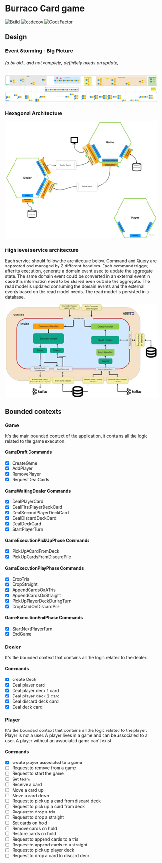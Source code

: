# Burraco Card game

[![Build](https://github.com/abaddon/burraco-vertx/actions/workflows/builds.yml/badge.svg)](https://github.com/abaddon/burraco-vertx/actions/workflows/builds.yml)
[![codecov](https://codecov.io/gh/abaddon/burraco-vertx/branch/master/graph/badge.svg?token=QFVXQXWIWF)](https://codecov.io/gh/abaddon/burraco-vertx)
[![CodeFactor](https://www.codefactor.io/repository/github/abaddon/burraco-vertx/badge)](https://www.codefactor.io/repository/github/abaddon/burraco-vertx)

## Design
### Event Storming - Big Picture 
###### (a bit old.. and not complete, definitely needs an update)
![big picture schema](./documents/eventStormingBigPicture.jpg)

### Hexagonal Architecture
![Hexagonal Architecture](./documents/hexagonalArchitecture.jpg)

### High level service architecture
Each service should follow the architecture below.
Command and Query are separated and managed by 2 different handlers. 
Each command trigger, after its execution, generate a domain event used to update the aggregate state. The same domain event could be converted in an external event in case this information need to be shared even outside the aggregate.
The read model is updated consuming the domain events and the external events based on the read model needs.
The read model is persisted in a database.

![High level service architecture](./documents/highLevelServiceArchitecture.jpg)

## Bounded contexts
### Game
It's the main bounded context of the application, it contains all the logic related to the game execution.
#### GameDraft Commands
- [x] CreateGame
- [x] AddPlayer
- [x] RemovePlayer
- [x] RequestDealCards

#### GameWaitingDealer Commands
- [x] DealPlayerCard
- [x] DealFirstPlayerDeckCard
- [x] DealSecondPlayerDeckCard
- [x] DealDiscardDeckCard
- [x] DealDeckCard
- [x] StartPlayerTurn

#### GameExecutionPickUpPhase Commands
- [x] PickUpACardFromDeck
- [x] PickUpCardsFromDiscardPile

#### GameExecutionPlayPhase Commands
- [x] DropTris
- [x] DropStraight
- [x] AppendCardsOnATris
- [x] AppendCardsOnStraight
- [x] PickUpPlayerDeckDuringTurn
- [x] DropCardOnDiscardPile

#### GameExecutionEndPhase Commands
- [x] StartNextPlayerTurn
- [x] EndGame

### Dealer
It's the bounded context that contains all the logic related to the dealer.
#### Commands
- [x] create Deck
- [x] Deal player card
- [x] Deal player deck 1 card
- [x] Deal player deck 2 card
- [x] Deal discard deck card
- [x] Deal deck card

### Player
It's the bounded context that contains all the logic related to the player.
Player is not a user. A player lives in a game and can be associated to a user. A player without an associated game can't exist.
#### Commands
- [x] create player associated to a game
- [ ] Request to remove from a game
- [ ] Request to start the game
- [ ] Set team
- [ ] Receive a card
- [ ] Move a card up
- [ ] Move a card down
- [ ] Request to pick up a card from discard deck
- [ ] Request to pick up a card from deck
- [ ] Request to drop a tris
- [ ] Request to drop a straight
- [ ] Set cards on hold
- [ ] Remove cards on hold
- [ ] Restore cards on hold
- [ ] Request to append cards to a tris
- [ ] Request to append cards to a straight
- [ ] Request to pick up player deck
- [ ] Request to drop a card to discard deck

